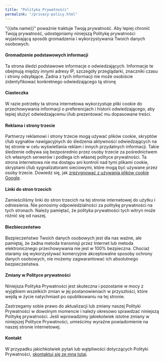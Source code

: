 ```yaml
---
title: "Polityka Prywatnośći"
permalink: "/privacy-policy.html"
---
```


"{{site.name}}" poważnie traktuje Twoją prywatność. Aby lepiej chronić Twoją prywatność, udostępniamy niniejszą Politykę prywatności wyjaśniającą sposób gromadzenia i wykorzystywania Twoich danych osobowych.

#### Gromadzenie podstawowych informacji

Ta strona śledzi podstawowe informacje o odwiedzających. Informacje te obejmują między innymi adresy IP, szczegóły przeglądarki, znaczniki czasu i strony odsyłające. Żadna z tych informacji nie może osobiście zidentyfikować konkretnego odwiedzającego tą stronę

#### Ciasteczka

W razie potrzeby ta strona internetowa wykorzystuje pliki cookie do przechowywania informacji o preferencjach i historii odwiedzającego, aby lepiej służyć odwiedzającemu i/lub prezentować mu dopasowane treści.

#### Reklama i strony trzecie

Partnerzy reklamowi i strony trzecie mogą używać plików cookie, skryptów i/lub sygnałów nawigacyjnych do śledzenia aktywności odwiedzających na tej stronie w celu wyświetlania reklam i innych przydatnych informacji. Takie śledzenie odbywa się bezpośrednio przez osoby trzecie za pośrednictwem ich własnych serwerów i podlega ich własnej polityce prywatności. Ta strona internetowa nie ma dostępu ani kontroli nad tymi plikami cookie, skryptami i/lub sygnalizatorami sieciowymi, które mogą być używane przez osoby trzecie. Dowiedz się, jak [zrezygnować z używania plików cookie Google](http://www.google.com/privacy_ads.html).

#### Linki do stron trzecich

Zamieściliśmy linki do stron trzecich na tej stronie internetowej do użytku i odniesienia. Nie ponosimy odpowiedzialności za politykę prywatności na tych stronach. Należy pamiętać, że polityka prywatności tych witryn może różnić się od naszej.


#### Biezbieczeństwo

Bezpieczeństwo Twoich danych osobowych jest dla nas ważne, ale pamiętaj, że żadna metoda transmisji przez Internet lub metoda elektronicznego przechowywania nie jest w 100% bezpieczna. Chociaż staramy się wykorzystywać komercyjnie akceptowalne sposoby ochrony danych osobowych, nie możemy zagwarantować ich absolutnego bezpieczeństwa.


#### Zmiany w Polityce prywatności

Niniejsza Polityka Prywatności jest skuteczna i pozostanie w mocy z wyjątkiem wszelkich zmian w jej postanowieniach w przyszłości, które wejdą w życie natychmiast po opublikowaniu na tej stronie.

Zastrzegamy sobie prawo do aktualizacji lub zmiany naszej Polityki Prywatności w dowolnym momencie i należy okresowo sprawdzać niniejszą Politykę prywatności. Jeśli wprowadzimy jakiekolwiek istotne zmiany w niniejszej Polityce Prywatności, umieścimy wyraźne powiadomienie na naszej stronie internetowej.


#### Kontakt

W przypadku jakichkolwiek pytań lub wątpliwości dotyczących Polityki Prywatności, [skontaktuj się ze mną tutaj]({{site.baseurl}}/contact.html).
